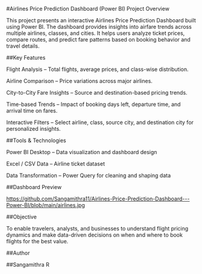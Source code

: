#Airlines Price Prediction Dashboard (Power BI)
Project Overview

This project presents an interactive Airlines Price Prediction Dashboard built using Power BI. The dashboard provides insights into airfare trends across multiple airlines, classes, and cities. It helps users analyze ticket prices, compare routes, and predict fare patterns based on booking behavior and travel details.

##Key Features

Flight Analysis – Total flights, average prices, and class-wise distribution.

Airline Comparison – Price variations across major airlines.

City-to-City Fare Insights – Source and destination-based pricing trends.

Time-based Trends – Impact of booking days left, departure time, and arrival time on fares.

Interactive Filters – Select airline, class, source city, and destination city for personalized insights.

##Tools & Technologies

Power BI Desktop – Data visualization and dashboard design

Excel / CSV Data – Airline ticket dataset

Data Transformation – Power Query for cleaning and shaping data

##Dashboard Preview

https://github.com/Sangamithra11/Airlines-Price-Prediction-Dashboard---Power-BI/blob/main/airlines.jpg

##Objective

To enable travelers, analysts, and businesses to understand flight pricing dynamics and make data-driven decisions on when and where to book flights for the best value.

##Author

##Sangamithra R
